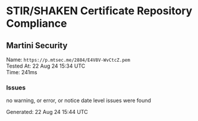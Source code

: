 # STIR/SHAKEN Certificate Repository Compliance

## Martini Security

Name: `https://p.mtsec.me/2884/E4V8V-WvCtcZ.pem`\
Tested At: 22 Aug 24 15:34 UTC\
Time: 241ms

### Issues

no warning, or error, or notice date level issues were found

Generated: 22 Aug 24 15:44 UTC